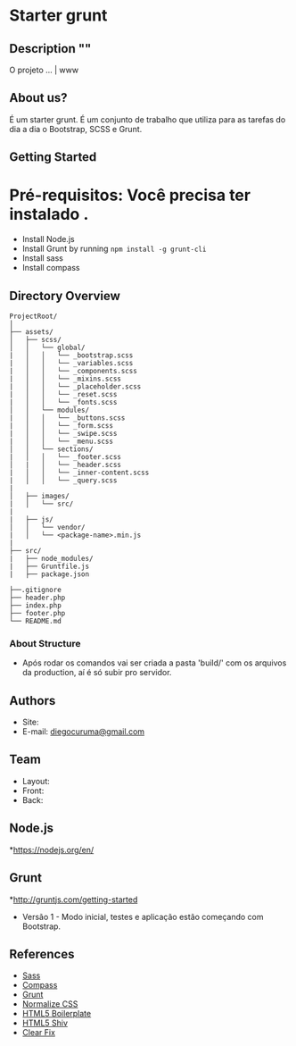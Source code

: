 # Starter grunt

## Description ""

O projeto ... | www

## About us?

É um starter grunt. É um conjunto de trabalho que utiliza para as tarefas do dia a dia o Bootstrap, SCSS e Grunt.


## Getting Started
# Pré-requisitos: Você precisa ter instalado .
- Install Node.js
- Install Grunt by running `npm install -g grunt-cli`
- Install sass
- Install compass


## Directory Overview
```
ProjectRoot/
│
├── assets/
│   ├── scss/
│   │   └── global/
|	│   │   └── _bootstrap.scss			
|	│   │   └── _variables.scss			
|	│   │   └── _components.scss			
|	│   │   └── _mixins.scss			
|	│   │   └── _placeholder.scss			
|	│   │   └── _reset.scss			
|	│   │   └── _fonts.scss			
│   │   └── modules/
|	│   │   └── _buttons.scss			
|	│   │   └── _form.scss			
|	│   │   └── _swipe.scss			
|	│   │   └── _menu.scss			
│   │   └── sections/
|	│   │   └── _footer.scss
│   |	│   └── _header.scss
|	│   │   └── _inner-content.scss
|	│   │   └── _query.scss
|
│   ├── images/
|	│   └── src/
|
|	├── js/
│   │   └── vendor/
|	│   └── <package-name>.min.js
|
├── src/
|	├── node_modules/
|	├── Gruntfile.js
| 	├── package.json

├──.gitignore
├── header.php
├── index.php
├── footer.php
└── README.md
```


### About Structure
* Após rodar os comandos vai ser criada a pasta 'build/' com os arquivos da production, aí é só subir pro servidor.

## Authors

* Site:
* E-mail: diegocuruma@gmail.com

## Team

* Layout:
* Front:
* Back:


## Node.js
*https://nodejs.org/en/

## Grunt
*http://gruntjs.com/getting-started

* Versão 1 - Modo inicial, testes e aplicação estão começando com Bootstrap.


## References

* [Sass](http://sass-lang.com/)
* [Compass](http://compass-style.org/)
* [Grunt](http://gruntjs.com/)
* [Normalize CSS](http://necolas.github.io/normalize.css/)
* [HTML5 Boilerplate](http://html5boilerplate.com/)
* [HTML5 Shiv](https://github.com/aFarkas/html5shiv)
* [Clear Fix](http://nicolasgallagher.com/micro-clearfix-hack/)
